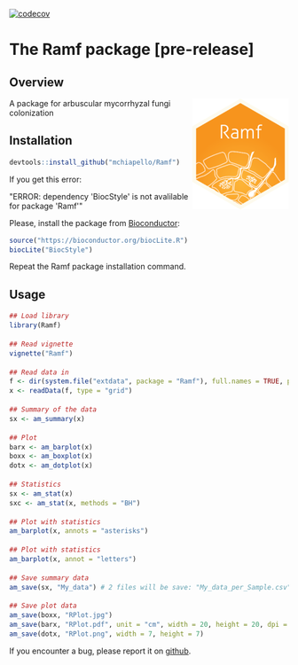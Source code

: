 [![codecov](https://codecov.io/gh/mchiapello/Ramf/branch/master/graph/badge.svg)](https://codecov.io/gh/mchiapello/Ramf)

# The **Ramf** package [pre-release]

## Overview
<img align = "right" src="inst/extdata/Ramf.png" height="200">

A package for arbuscular mycorrhyzal fungi colonization

## Installation


```r
devtools::install_github("mchiapello/Ramf")
```

If you get this error:

"ERROR: dependency 'BiocStyle' is not avalilable for package 'Ramf'"

Please, install the package from [Bioconductor](http://bioconductor.org/):

```r
source("https://bioconductor.org/biocLite.R")
biocLite("BiocStyle")
```

Repeat the Ramf package installation command.

## Usage


```r
## Load library
library(Ramf)

## Read vignette
vignette("Ramf")

## Read data in
f <- dir(system.file("extdata", package = "Ramf"), full.names = TRUE, pattern = "grid.csv")
x <- readData(f, type = "grid")

## Summary of the data
sx <- am_summary(x)

## Plot
barx <- am_barplot(x)
boxx <- am_boxplot(x)
dotx <- am_dotplot(x)

## Statistics
sx <- am_stat(x)
sxc <- am_stat(x, methods = "BH")

## Plot with statistics
am_barplot(x, annots = "asterisks")

## Plot with statistics
am_barplot(x, annot = "letters")

## Save summary data
am_save(sx, "My_data") # 2 files will be save: "My_data_per_Sample.csv" and "My_data_per_Replicate.csv"

## Save plot data
am_save(boxx, "RPlot.jpg")
am_save(barx, "RPlot.pdf", unit = "cm", width = 20, height = 20, dpi = 300) # set image unit, dimention and quality
am_save(dotx, "RPlot.png", width = 7, height = 7)
```



If you encounter a bug, please report it on [github](https://github.com/mchiapello/Ramf/issues).

